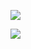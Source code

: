 <p align="left">
  <img src="https://github-readme-stats.vercel.app/api?username=V1lch1s&count_private=true&theme=dark">
</p>
<p align="left">
  <img src="https://github-readme-stats.vercel.app/api/top-langs/?username=V1lch1s&layout=compact&theme=dark">
</p>

<!-- Íconos
<a href="https://www.python.org" target="_blank" rel="noreferrer">
    <img src="https://raw.githubusercontent.com/devicons/devicon/master/icons/python/python-original.svg" alt="python" width="40" height="40">
  </a>
  <a href="https://www.java.com" target="_blank" rel="noreferrer">
    <img src="https://raw.githubusercontent.com/devicons/devicon/master/icons/java/java-original.svg" alt="java" width="40" height="40">
  </a>
  <a href="https://www.php.net/" target="_blank" rel="noreferrer">
    <img src="https://raw.githubusercontent.com/devicons/devicon/master/icons/php/php-original.svg" alt="java" width="40" height="40">
  </a>
--->

<!---
V1lch1s/V1lch1s is a ✨ special ✨ repository because its `README.md` (this file) appears on your GitHub profile.
You can click the Preview link to take a look at your changes.
--->

